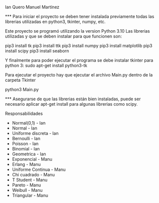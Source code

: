 Ian Quero
Manuel Martínez


*** Para iniciar el proyecto se deben tener instalada previamente todas las librerias utilizadas en python3, tkinter, numpy, etc.

Este proyecto se programó utilizando la version Python 3.10
Las librerias utilizadas y que se deben instalar para que funcionen son:

pip3 install tk
pip3 install ttk
pip3 install numpy
pip3 install matplotlib
pip3 install scipy
pip3 install seaborn


Y finalmente para poder ejecutar el programa se debe instalar tkinter para python 3:
sudo apt-get install python3-tk


Para ejecutar el proyecto hay que ejecutar el archivo Main.py dentro de la carpeta Tkinter

python3 Main.py

*** Asegurarse de que las librerias están bien instaladas, puede ser necesario aplicar apt-get install para algunas librerias como scipy.


Responsabilidades

- Normal(0,1) - Ian
- Normal - Ian
- Uniforme discreta - Ian
- Bernoulli - Ian
- Poisson - Ian
- Binomial - Ian
- Geometrica - Ian
- Exponencial - Manu
- Erlang - Manu
- Uniforme Continua - Manu
- Chi cuadrado - Manu
- T Student - Manu
- Pareto - Manu
- Weibull - Manu
- Triangular - Manu

